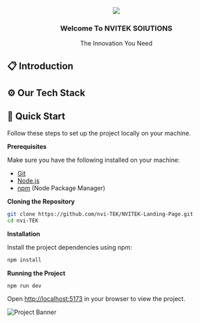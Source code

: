 <div align="center">
  <img src="https://user-images.githubusercontent.com/74038190/213910845-af37a709-8995-40d6-be59-724526e3c3d7.gif">
  </div>

  <h3 align="center">Welcome To NVITEK SOlUTIONS</h3>

   <div align="center">
     The Innovation You Need
    </div>
</div>

## 📋 <a name="table">Introduction</a>



## <a name="tech-stack">⚙️ Our Tech Stack</a>


## <a name="quick-start">🤸 Quick Start</a>

Follow these steps to set up the project locally on your machine.

**Prerequisites**

Make sure you have the following installed on your machine:

- [Git](https://git-scm.com/)
- [Node.js](https://nodejs.org/en)
- [npm](https://www.npmjs.com/) (Node Package Manager)

**Cloning the Repository**

```bash
git clone https://github.com/nvi-TEK/NVITEK-Landing-Page.git
cd nvi-TEK
```

**Installation**

Install the project dependencies using npm:

```bash
npm install
```

**Running the Project**

```bash
npm run dev
```

Open [http://localhost:5173](http://localhost:5173) in your browser to view the project.

<img src="https://i.ibb.co/804sPK6/Image-720.png" alt="Project Banner">
